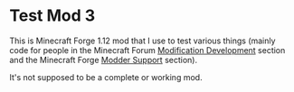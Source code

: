 # Test Mod 3
This is Minecraft Forge 1.12 mod that I use to test various things (mainly code for people in the Minecraft Forum [Modification Development](http://www.minecraftforum.net/forums/mapping-and-modding/minecraft-mods/modification-development) section and the Minecraft Forge [Modder Support](http://www.minecraftforge.net/forum/index.php/board,73.0.html) section).

It's not supposed to be a complete or working mod.
